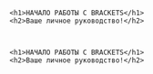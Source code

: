 <!DOCTYPE html>
<html>

<head>
    <meta charset="utf-8">
    <meta http-equiv="X-UA-Compatible" content="IE=edge">
    <title>НАЧАЛО РАБОТЫ С BRACKETS</title>
    <meta name="description" content="Интерактивное руководство по началу работы в Brackets.">
    <link rel="stylesheet" href="main.css">
</head>
<body>

	<h1>НАЧАЛО РАБОТЫ С BRACKETS</h1>
	<h2>Ваше личное руководство!</h2>



	<h1>НАЧАЛО РАБОТЫ С BRACKETS</h1>
	<h2>Ваше личное руководство!</h2>
  </body>

</html>

